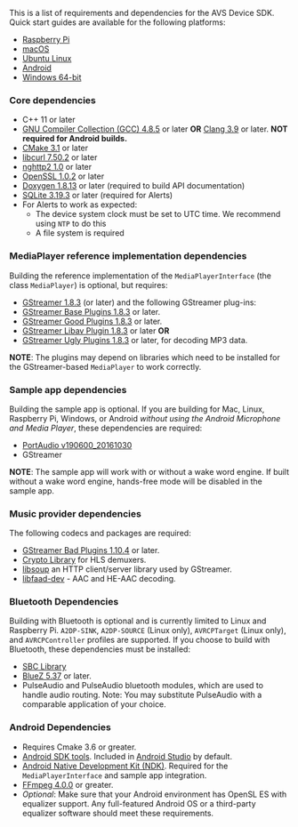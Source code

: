 This is a list of requirements and dependencies for the AVS Device SDK. Quick start guides are available for the following platforms:  

* [Raspberry Pi](https://github.com/alexa/avs-device-sdk/wiki/Raspberry-Pi-Quick-Start-Guide)  
* [macOS](https://github.com/alexa/avs-device-sdk/wiki/macOS-Quick-Start-Guide)
* [Ubuntu Linux](https://github.com/alexa/avs-device-sdk/wiki/Ubuntu-Linux-Quick-Start-Guide)  
* [Android](https://github.com/alexa/avs-device-sdk/wiki/Android-Quick-Start-Guide)
* [Windows 64-bit](https://github.com/alexa/avs-device-sdk/wiki/Windows-Quick-Start-Guide-with-Script)

### Core dependencies

* C++ 11 or later
* [GNU Compiler Collection (GCC) 4.8.5](https://gcc.gnu.org/) or later **OR** [Clang 3.9](http://clang.llvm.org/get_started.html) or later. **NOT required for Android builds.**
* [CMake 3.1](https://cmake.org/download/) or later
* [libcurl 7.50.2](https://curl.haxx.se/download.html) or later
* [nghttp2 1.0](https://github.com/nghttp2/nghttp2) or later
* [OpenSSL 1.0.2](https://www.openssl.org/source/) or later
* [Doxygen 1.8.13](http://www.stack.nl/~dimitri/doxygen/download.html) or later (required to build API documentation)  
* [SQLite 3.19.3](https://www.sqlite.org/download.html) or later (required for Alerts)  
* For Alerts to work as expected:  
  * The device system clock must be set to UTC time. We recommend using `NTP` to do this   
  * A file system is required  

### MediaPlayer reference implementation dependencies

Building the reference implementation of the `MediaPlayerInterface` (the class `MediaPlayer`) is optional, but requires:  
* [GStreamer 1.8.3](https://gstreamer.freedesktop.org/releases/1.8/) (or later) and the following GStreamer plug-ins:  
* [GStreamer Base Plugins 1.8.3](https://gstreamer.freedesktop.org/releases/gst-plugins-base/1.8.3.html) or later.
* [GStreamer Good Plugins 1.8.3](https://gstreamer.freedesktop.org/releases/gst-plugins-good/1.8.3.html) or later.
* [GStreamer Libav Plugin 1.8.3](https://gstreamer.freedesktop.org/releases/gst-libav/1.8.3.html) or later **OR**
* [GStreamer Ugly Plugins 1.8.3](https://gstreamer.freedesktop.org/releases/gst-plugins-ugly/1.8.3.html) or later, for decoding MP3 data.

**NOTE**: The plugins may depend on libraries which need to be installed for the GStreamer-based `MediaPlayer` to work correctly.  

### Sample app dependencies

Building the sample app is optional. If you are building for Mac, Linux, Raspberry Pi, Windows, or Android *without using the Android Microphone and Media Player*, these dependencies are required:
* [PortAudio v190600_20161030](http://www.portaudio.com/download.html)
* GStreamer

**NOTE**: The sample app will work with or without a wake word engine. If built without a wake word engine, hands-free mode will be disabled in the sample app.  

### Music provider dependencies  

The following codecs and packages are required:  
* [GStreamer Bad Plugins 1.10.4](https://gstreamer.freedesktop.org/releases/gst-plugins-bad/1.10.4.html) or later.  
* [Crypto Library](https://gnupg.org/software/libgcrypt/index.html) for HLS demuxers.
* [libsoup]( https://wiki.gnome.org/Projects/libsoup) an HTTP client/server library used by GStreamer.
* [libfaad-dev](https://github.com/dsvensson/faad2) - AAC and HE-AAC decoding.

### Bluetooth Dependencies

Building with Bluetooth is optional and is currently limited to Linux and Raspberry Pi. `A2DP-SINK`, `A2DP-SOURCE` (Linux only), `AVRCPTarget` (Linux only), and `AVRCPController` profiles are supported. If you choose to build with Bluetooth, these dependencies must be installed:
* [SBC Library](https://git.kernel.org/pub/scm/bluetooth/sbc.git/tree/)
* [BlueZ 5.37](http://www.bluez.org/download/) or later.
* PulseAudio and PulseAudio bluetooth modules, which are used to handle audio routing. Note: You may substitute PulseAudio with a comparable application of your choice.

### Android Dependencies

* Requires Cmake 3.6 or greater.
* [Android SDK tools](https://developer.android.com/studio/#comand-tools). Included in [Android Studio](https://developer.android.com/studio/#downloads) by default.
* [Android Native Development Kit (NDK)](https://developer.android.com/ndk/downloads/). Required for the `MediaPlayerInterface` and sample app integration.
* [FFmpeg 4.0.0](https://www.ffmpeg.org/download.html) or greater.
* *Optional*: Make sure that your Android environment has OpenSL ES with equalizer support. Any full-featured Android OS or a third-party equalizer software should meet these requirements.

